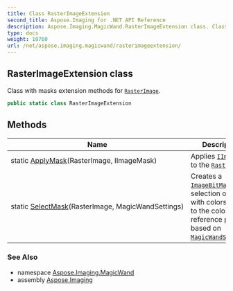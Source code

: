 ```yaml
---
title: Class RasterImageExtension
second_title: Aspose.Imaging for .NET API Reference
description: Aspose.Imaging.MagicWand.RasterImageExtension class. Class with masks extension methods for RasterImage
type: docs
weight: 10760
url: /net/aspose.imaging.magicwand/rasterimageextension/
---
```

## RasterImageExtension class

Class with masks extension methods for [`RasterImage`](../../aspose.imaging/rasterimage/).

```csharp
public static class RasterImageExtension
```

## Methods

| Name | Description |
| --- | --- |
| static [ApplyMask](../../aspose.imaging.magicwand/rasterimageextension/applymask/)(RasterImage, IImageMask) | Applies [`IImageMask`](../../aspose.imaging.magicwand.imagemasks/iimagemask/) to the [`RasterImage`](../../aspose.imaging/rasterimage/). |
| static [SelectMask](../../aspose.imaging.magicwand/rasterimageextension/selectmask/)(RasterImage, MagicWandSettings) | Creates a [`ImageBitMask`](../../aspose.imaging.magicwand.imagemasks/imagebitmask/) with selection of pixels with colors similar to the color of the reference point based on [`MagicWandSettings`](../magicwandsettings/). |

### See Also

* namespace [Aspose.Imaging.MagicWand](../../aspose.imaging.magicwand/)
* assembly [Aspose.Imaging](../../)


